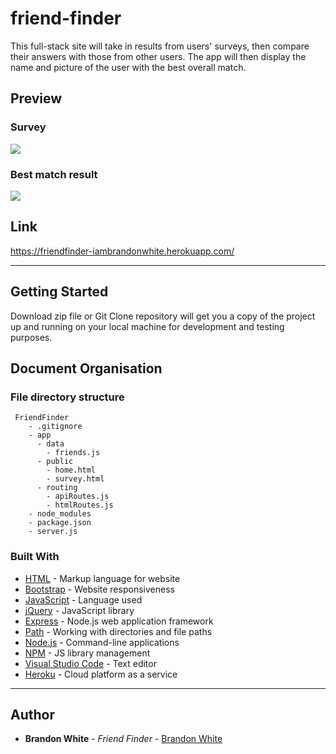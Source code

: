 # friend-finder

This full-stack site will take in results from users' surveys, then compare their answers with those from other users. The app will then display the name and picture of the user with the best overall match.

## Preview

### Survey

<a href="http://recordit.co/EZjTnReEdd.gif"><img src="https://media.giphy.com/media/Z9assXod9YOUGja1s5/giphy.gif" border="0"></a>

### Best match result

<a href="http://g.recordit.co/gkgxlbfgNX.gif"><img src="https://media.giphy.com/media/dUfzb2ejNhDt7SYlJF/giphy.gif" border="0"></a>

## Link

https://friendfinder-iambrandonwhite.herokuapp.com/

<hr>

## Getting Started

Download zip file or Git Clone repository will get you a copy of the project up and running on your local machine for development and testing purposes.

## Document Organisation

### File directory structure

     FriendFinder
        - .gitignore
        - app
          - data
            - friends.js
          - public
            - home.html
            - survey.html
          - routing
            - apiRoutes.js
            - htmlRoutes.js
        - node_modules
        - package.json
        - server.js

### Built With

* [HTML](https://en.wikipedia.org/wiki/HTML) - Markup language for website
* [Bootstrap](https://getbootstrap.com/) - Website responsiveness
* [JavaScript](http://www.dropwizard.io/1.0.2/docs/) - Language used
* [jQuery](https://jquery.com/) - JavaScript library
* [Express](https://www.npmjs.com/package/express) - Node.js web application framework
* [Path](https://www.npmjs.com/package/path) - Working with directories and file paths
* [Node.js](https://nodejs.org/en/) - Command-line applications
* [NPM](https://www.npmjs.com/) - JS library management
* [Visual Studio Code](https://code.visualstudio.com/) - Text editor
* [Heroku](https://heroku.com/) - Cloud platform as a service

<hr>

## Author

* **Brandon White** - *Friend Finder* - [Brandon White](https://github.com/iambrandonwhite/)